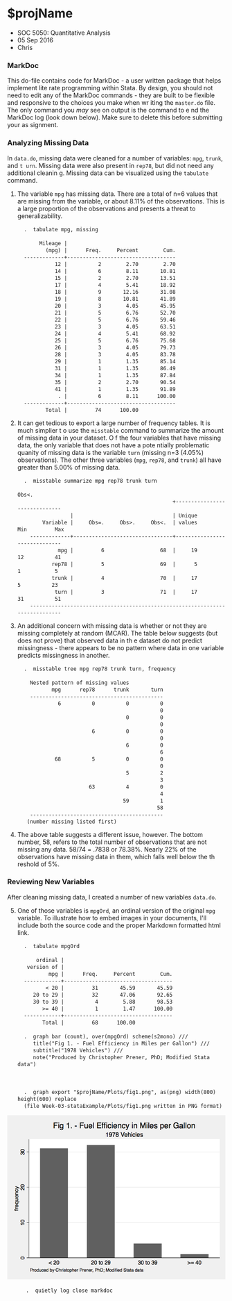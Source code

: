 \$projName
==========

-   SOC 5050: Quantitative Analysis
-   05 Sep 2016
-   Chris

### MarkDoc

This do-file contains code for MarkDoc - a user written package that
helps implement lite rate programming within Stata. By design, you
should not need to edit any of the MarkDoc commands - they are built to
be flexible and responsive to the choices you make when wr iting the
`master.do` file. The only command you *may* see on output is the
command to e nd the MarkDoc log (look down below). Make sure to delete
this before submitting your as signment.

### Analyzing Missing Data

In `data.do`, missing data were cleaned for a number of variables:
`mpg`, `trunk`, and `t urn`. Missing data were also present in `rep78`,
but did not need any additional cleanin g. Missing data can be
visualized using the `tabulate` command.

1.  The variable `mpg` has missing data. There are a total of n=6 values
    that are missing from the variable, or about 8.11% of
    the observations. This is a large proportion of the observations and
    presents a threat to generalizability.

          .  tabulate mpg, missing

               Mileage |
                 (mpg) |      Freq.     Percent        Cum.
          -------------+-----------------------------------
                    12 |          2        2.70        2.70
                    14 |          6        8.11       10.81
                    15 |          2        2.70       13.51
                    17 |          4        5.41       18.92
                    18 |          9       12.16       31.08
                    19 |          8       10.81       41.89
                    20 |          3        4.05       45.95
                    21 |          5        6.76       52.70
                    22 |          5        6.76       59.46
                    23 |          3        4.05       63.51
                    24 |          4        5.41       68.92
                    25 |          5        6.76       75.68
                    26 |          3        4.05       79.73
                    28 |          3        4.05       83.78
                    29 |          1        1.35       85.14
                    31 |          1        1.35       86.49
                    34 |          1        1.35       87.84
                    35 |          2        2.70       90.54
                    41 |          1        1.35       91.89
                     . |          6        8.11      100.00
          -------------+-----------------------------------
                 Total |         74      100.00

2.  It can get tedious to export a large number of frequency tables. It
    is much simplier t o use the `misstable` command to summarize the
    amount of missing data in your dataset. O f the four variables that
    have missing data, the only variable that does not have a pote
    ntially problematic quanity of missing data is the variable `turn`
    (missing n=3 (4.05%) observations). The other three variables
    (`mpg`, `rep78`, and `trunk`) all have greater than 5.00% of
    missing data.

          .  misstable summarize mpg rep78 trunk turn
                                                                         Obs<.
                                                          +------------------------------
                         |                                | Unique
                Variable |     Obs=.     Obs>.     Obs<.  | values        Min         Max
            -------------+--------------------------------+------------------------------
                     mpg |         6                  68  |     19         12          41
                   rep78 |         5                  69  |      5          1           5
                   trunk |         4                  70  |     17          5          23
                    turn |         3                  71  |     17         31          51
            -----------------------------------------------------------------------------

3.  An additional concern with missing data is whether or not they are
    missing completely at random (MCAR). The table below suggests (but
    does not prove) that observed data in th e dataset do not predict
    missingness - there appears to be no pattern where data in one
    variable predicts missingness in another.

          .  misstable tree mpg rep78 trunk turn, frequency

            Nested pattern of missing values
                   mpg      rep78      trunk       turn
            -------------------------------------------
                     6          0          0          0 
                                                      0 
                                           0          0 
                                                      0 
                                6          0          0 
                                                      0 
                                           6          0 
                                                      6 
                    68          5          0          0 
                                                      0 
                                           5          2 
                                                      3 
                               63          4          0 
                                                      4 
                                          59          1 
                                                     58 
            -------------------------------------------
           (number missing listed first)

4.  The above table suggests a different issue, however. The bottom
    number, 58, refers to the total number of observations that are not
    missing any data. 58/74 = .7838 or 78.38%. Nearly 22% of the
    observations have missing data in them, which falls well below the
    th reshold of 5%.

### Reviewing New Variables

After cleaning missing data, I created a number of new variables
`data.do`.

5.  One of those variables is `mpgOrd`, an ordinal version of the
    original `mpg` variable. To illustrate how to embed images in your
    documents, I'll include both the source code and the proper Markdown
    formatted html link.

          .  tabulate mpgOrd

              ordinal |
           version of |
                  mpg |      Freq.     Percent        Cum.
          ------------+-----------------------------------
                 < 20 |         31       45.59       45.59
             20 to 29 |         32       47.06       92.65
             30 to 39 |          4        5.88       98.53
                >= 40 |          1        1.47      100.00
          ------------+-----------------------------------
                Total |         68      100.00

          .  graph bar (count), over(mpgOrd) scheme(s2mono) ///
             title("Fig 1. - Fuel Efficiency in Miles per Gallon") ///
             subtitle("1978 Vehicles") ///
             note("Produced by Christopher Prener, PhD; Modified Stata data")



          .  graph export "$projName/Plots/fig1.png", as(png) width(800) height(600) replace
          (file Week-03-stataExample/Plots/fig1.png written in PNG format)

![fig1](https://raw.githubusercontent.com/slu-soc5050/Week-03/master/Commands/Week-03-stataExample/Plots/fig1.png)

          .  quietly log close markdoc
          
